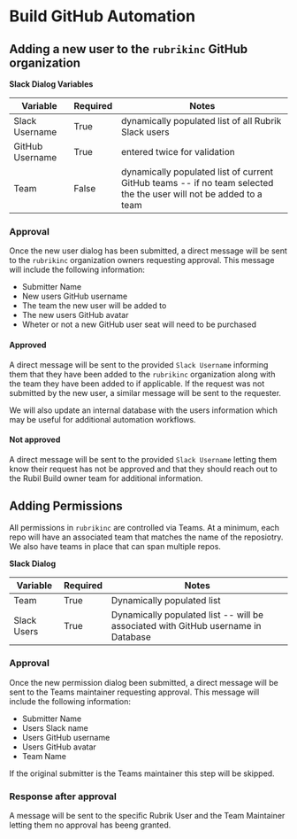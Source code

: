 # Build GitHub Automation

## Adding a new user to the `rubrikinc` GitHub organization

**Slack Dialog Variables**

| Variable        | Required | Notes                                                                                                              |
|-----------------|----------|--------------------------------------------------------------------------------------------------------------------|
| Slack Username  | True     | dynamically populated list of all Rubrik Slack users                                                               |
| GitHub Username | True     | entered twice for validation                                                                                       |
| Team            | False    | dynamically populated list of current GitHub teams -- if no team selected the the user will not be added to a team |

### Approval

Once the new user dialog has been submitted, a direct message will be sent to the `rubrikinc` organization owners requesting approval. This message will include the following information:

* Submitter Name
* New users GitHub username
* The team the new user will be added to
* The new users GitHub avatar
* Wheter or not a new GitHub user seat will need to be purchased

#### Approved

A direct message will be sent to the provided `Slack Username` informing them that they have been added to the `rubrikinc` organization along with the team they have been added to if applicable. If the request was not submitted by the new user, a similar message will be sent to the requester.

We will also update an internal database with the users information which may be useful for additional automation workflows.

#### Not approved

A direct message will be sent to the provided `Slack Username` letting them know their request has not be approved and that they should reach out to the Rubil Build owner team for additional information.


## Adding Permissions

All permissions in `rubrikinc` are controlled via Teams. At a minimum, each repo will have an associated team that matches the name of the reposiotry. We also have teams in place that can span multiple repos.

**Slack Dialog**

| Variable    | Required | Notes                                                                             |
|-------------|----------|-----------------------------------------------------------------------------------|
| Team        | True     | Dynamically populated list                                                        |
| Slack Users | True     | Dynamically populated list -- will be associated with GitHub username in Database |

### Approval

Once the new permission dialog been submitted, a direct message will be sent to the Teams maintainer requesting approval. This message will include the following information:

* Submitter Name
* Users Slack name
* Users GitHub username
* Users GitHub avatar
* Team Name

If the original submitter is the Teams maintainer this step will be skipped.

### Response after approval

A message will be sent to the specific Rubrik User and the Team Maintainer letting them no approval has beeng granted.
